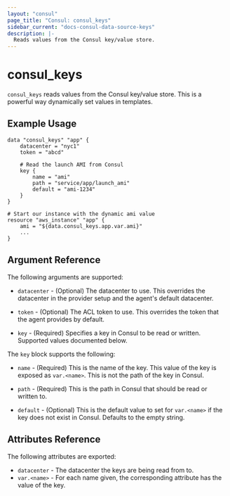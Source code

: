 ```yaml
---
layout: "consul"
page_title: "Consul: consul_keys"
sidebar_current: "docs-consul-data-source-keys"
description: |-
  Reads values from the Consul key/value store.
---
```


# consul\_keys

`consul_keys` reads values from the Consul key/value store.
This is a powerful way dynamically set values in templates.

## Example Usage

```
data "consul_keys" "app" {
    datacenter = "nyc1"
    token = "abcd"

    # Read the launch AMI from Consul
    key {
        name = "ami"
        path = "service/app/launch_ami"
        default = "ami-1234"
    }
}

# Start our instance with the dynamic ami value
resource "aws_instance" "app" {
    ami = "${data.consul_keys.app.var.ami}"
    ...
}
```

## Argument Reference

The following arguments are supported:

* `datacenter` - (Optional) The datacenter to use. This overrides the
  datacenter in the provider setup and the agent's default datacenter.

* `token` - (Optional) The ACL token to use. This overrides the
  token that the agent provides by default.

* `key` - (Required) Specifies a key in Consul to be read or written.
  Supported values documented below.

The `key` block supports the following:

* `name` - (Required) This is the name of the key. This value of the
  key is exposed as `var.<name>`. This is not the path of the key
  in Consul.

* `path` - (Required) This is the path in Consul that should be read
  or written to.

* `default` - (Optional) This is the default value to set for `var.<name>`
  if the key does not exist in Consul. Defaults to the empty string.

## Attributes Reference

The following attributes are exported:

* `datacenter` - The datacenter the keys are being read from to.
* `var.<name>` - For each name given, the corresponding attribute
  has the value of the key.
